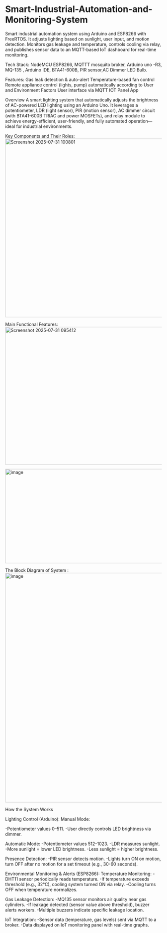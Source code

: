 # Smart-Industrial-Automation-and-Monitoring-System
Smart industrial automation system using Arduino and ESP8266 with FreeRTOS. It adjusts lighting based on sunlight, user input, and motion detection. Monitors gas leakage and temperature, controls cooling via relay, and publishes sensor data to an MQTT-based IoT dashboard for real-time monitoring.

Tech Stack: NodeMCU ESP8266, MQTTT mosquito broker, Arduino uno -R3, MQ-135 , Arduino IDE, BTA41-600B, PIR sensor,AC Dimmer LED Bulb.

Features:
Gas leak detection & auto-alert 
Temperature-based fan control
Remote appliance control (lights, pump) automatically according to User and Environment Factors
User interface via MQTT IOT Panel App

Overview
A smart lighting system that automatically adjusts the brightness of AC-powered LED lighting using an Arduino Uno. It leverages a potentiometer, LDR (light sensor), PIR (motion sensor), AC dimmer circuit (with BTA41-600B TRIAC and power MOSFETs), and relay module to achieve energy-efficient, user-friendly, and fully automated operation—ideal for industrial environments.


Key Components and Their Roles:
<img width="655" height="572" alt="Screenshot 2025-07-31 100801" src="https://github.com/user-attachments/assets/259f2d59-4c2e-44bc-aab2-5995f85b24d0" />


Main Functional Features:
<img width="928" height="441" alt="Screenshot 2025-07-31 095412" src="https://github.com/user-attachments/assets/8ed31e54-ee5b-486e-8ec5-c805fda3b007" />

<img width="756" height="302" alt="image" src="https://github.com/user-attachments/assets/d679f2f7-61d5-4675-8b1b-244879f833eb" />

The Block Diagram of System :
<img width="856" height="735" alt="image" src="https://github.com/user-attachments/assets/7ada773d-71fe-4393-9080-6fbfbbaf61af" />


How the System Works

Lighting Control (Arduino):
 Manual Mode:

  -Potentiometer values 0–511.
  -User directly controls LED brightness via dimmer.

 Automatic Mode: 
 -Potentiometer values 512–1023.
 -LDR measures sunlight.
 -More sunlight = lower LED brightness.
 -Less sunlight = higher brightness.

Presence Detection:
-PIR sensor detects motion.
-Lights turn ON on motion, turn OFF after no motion for a set timeout (e.g., 30-60 seconds).

Environmental Monitoring & Alerts (ESP8266):
 Temperature Monitoring:
  -DHT11 sensor periodically reads temperature.
  -If temperature exceeds threshold (e.g., 32°C), cooling system turned ON via relay.
  -Cooling turns OFF when temperature normalizes.
  
 Gas Leakage Detection:
  -MQ135 sensor monitors air quality near gas cylinders.
  -If leakage detected (sensor value above threshold), buzzer alerts workers.
  -Multiple buzzers indicate specific leakage location.

IoT Integration:
 -Sensor data (temperature, gas levels) sent via MQTT to a broker.
 -Data displayed on IoT monitoring panel with real-time graphs.
